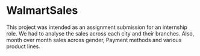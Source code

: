# WalmartSales
This project was intended as an assignment submission for an internship role. We had to analyse the sales across each city and their branches. Also, month over month sales across gender, Payment methods and various product lines.
